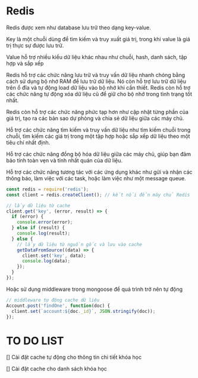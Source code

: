 # Redis

Redis được xem như database lưu trữ theo dạng key-value. 

Key là một chuỗi dùng để tìm kiếm và truy xuất giá trị, trong khi value là giá trị thực sự được lưu trữ.

Value hỗ trợ nhiều kiểu dữ liệu khác nhau như chuỗi, hash, danh sách, tập hợp và sắp xếp

Redis hỗ trợ các chức năng lưu trữ và truy vấn dữ liệu nhanh chóng bằng cách sử dụng bộ nhớ RAM để lưu trữ dữ liệu. Nó còn hỗ trợ lưu trữ dữ liệu trên ổ đĩa và tự động load dữ liệu vào bộ nhớ khi cần thiết. Redis còn hỗ trợ các chức năng tự động xóa dữ liệu cũ để giữ cho bộ nhớ trong tình trạng tốt nhất.

Redis còn hỗ trợ các chức năng phức tạp hơn như cập nhật từng phần của giá trị, tạo ra các bản sao dự phòng và chia sẻ dữ liệu giữa các máy chủ.

Hỗ trợ các chức năng tìm kiếm và truy vấn dữ liệu như tìm kiếm chuỗi trong chuỗi, tìm kiếm các giá trị trong một tập hợp hoặc sắp xếp dữ liệu theo một tiêu chí nhất định.

Hỗ trợ các chức năng đồng bộ hóa dữ liệu giữa các máy chủ, giúp bạn đảm bảo tính toàn vẹn và tính nhất quán của dữ liệu.

Hỗ trợ các chức năng tương tác với các ứng dụng khác như gửi và nhận các thông báo, làm việc với các task, hoặc làm việc như một message queue.


```js
const redis = require('redis');
const client = redis.createClient(); // kết nối đến máy chủ Redis

// lấy dữ liệu từ cache
client.get('key', (error, result) => {
  if (error) {
    console.error(error);
  } else if (result) {
    console.log(result);
  } else {
    // lấy dữ liệu từ nguồn gốc và lưu vào cache
    getDataFromSource((data) => {
      client.set('key', data);
      console.log(data);
    });
  }
});
```


Hoặc sử dụng middleware trong mongoose để quá trình trở nên tự động

```js
// middleware tự động cache dữ liệu
Account.post('findOne', function(doc) {
  client.set(`account:${doc._id}`, JSON.stringify(doc));
});
```

# TO DO LIST

[] Cài đặt cache tự động cho thông tin chi tiết khóa học

[] Cài đặt cache cho danh sách khóa học



